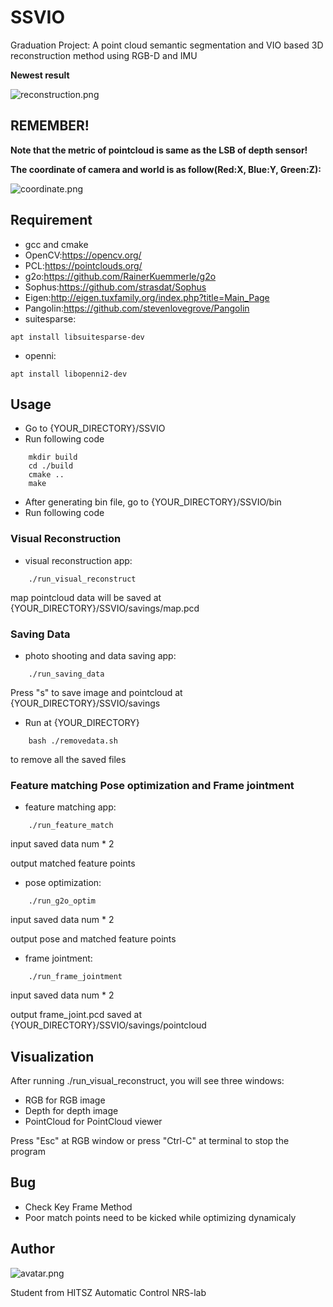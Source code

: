 # SSVIO
Graduation Project: A point cloud semantic segmentation and VIO based 3D reconstruction method using RGB-D and IMU

**Newest result**

![reconstruction.png](https://github.com/StarRealMan/SSVIO/blob/main/images/reconstruction.png?raw=true)

## REMEMBER!
**Note that the metric of pointcloud is same as the LSB of depth sensor!**

**The coordinate of camera and world is as follow(Red:X, Blue:Y, Green:Z):**

![coordinate.png](https://github.com/StarRealMan/SSVIO/blob/main/images/coordinate.png?raw=true)

## Requirement
* gcc and cmake
* OpenCV:<https://opencv.org/>
* PCL:<https://pointclouds.org/>
* g2o:<https://github.com/RainerKuemmerle/g2o>
* Sophus:<https://github.com/strasdat/Sophus>
* Eigen:<http://eigen.tuxfamily.org/index.php?title=Main_Page>
* Pangolin:<https://github.com/stevenlovegrove/Pangolin>
* suitesparse:
```
apt install libsuitesparse-dev
```
* openni:
```
apt install libopenni2-dev
```

## Usage
* Go to {YOUR_DIRECTORY}/SSVIO
* Run following code
```
    mkdir build
    cd ./build
    cmake ..
    make
```
* After generating bin file, go to {YOUR_DIRECTORY}/SSVIO/bin
* Run following code

### Visual Reconstruction
* visual reconstruction app:
```
    ./run_visual_reconstruct
```
map pointcloud data will be saved at {YOUR_DIRECTORY}/SSVIO/savings/map.pcd

### Saving Data
* photo shooting and data saving app:
```
    ./run_saving_data
```
Press "s" to save image and pointcloud at {YOUR_DIRECTORY}/SSVIO/savings

* Run at {YOUR_DIRECTORY}
```
    bash ./removedata.sh
```
to remove all the saved files

### Feature matching Pose optimization and Frame jointment
* feature matching app:
```
    ./run_feature_match
```
input saved data num * 2

output matched feature points

* pose optimization:
```
    ./run_g2o_optim
```
input saved data num * 2

output pose and matched feature points

* frame jointment:
```
    ./run_frame_jointment
```
input saved data num * 2

output frame_joint.pcd saved at  {YOUR_DIRECTORY}/SSVIO/savings/pointcloud

## Visualization
After running ./run_visual_reconstruct, you will see three windows:
* RGB for RGB image
* Depth for depth image
* PointCloud for PointCloud viewer

Press "Esc" at RGB window or press "Ctrl-C" at terminal to stop the program

## Bug
* Check Key Frame Method
* Poor match points need to be kicked while optimizing dynamicaly


## Author
![avatar.png](https://github.com/StarRealMan/SSVIO/blob/main/images/avatar.png?raw=true)

Student from HITSZ Automatic Control NRS-lab
